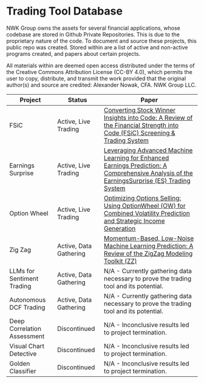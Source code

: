 # Trading Tool Database

NWK Group owns the assets for several financial applications, whose codebase are stored in Github Private Repositories. This is due to the proprietary nature of the code. To document and source these projects, this public repo was created. Stored within are a list of active and non-active programs created, and papers about certain projects. 

All materials within are deemed open access distributed under the terms of the Creative Commons Attribution License (CC-BY 4.0), which permits the user to copy, distribute, and transmit the work provided that the original author(s) and source are credited: Alexander Nowak, CFA. NWK Group LLC. 

| Project | Status |Paper |
| ------ | ------ | ------ |
| FSiC | Active, Live Trading | [Converting Stock Winner Insights into Code: A Review of the Financial Strength into Code (FSiC) Screening & Trading System ](https://github.com/alexnwk/TradingTools/blob/b9845d5285c6596024f3a6c182460c15e8b7f88d/Papers/NWK-FSiC%20Paper.pdf) |
| Earnings Surprise | Active, Live Trading | [Leveraging Advanced Machine Learning for Enhanced Earnings Prediction: A Comprehensive Analysis of the EarningsSurprise (ES) Trading System](https://github.com/alexnwk/TradingTools/blob/b9845d5285c6596024f3a6c182460c15e8b7f88d/Papers/NWK-EarningsSurprise%20Paper.pdf)  |
| Option Wheel | Active, Live Trading | [Optimizing Options Selling: Using OptionWheel (OW) for Combined Volatility Prediction and Strategic Income Generation](https://github.com/alexnwk/TradingTools/blob/b9845d5285c6596024f3a6c182460c15e8b7f88d/Papers/NWK-OptionWheel%20Paper.pdf) |
| Zig Zag | Active, Data Gathering | [Momentum-Based, Low-Noise Machine Learning Prediction: A Review of the ZigZag Modeling Toolkit (ZZ)](https://github.com/alexnwk/TradingTools/blob/b9845d5285c6596024f3a6c182460c15e8b7f88d/Papers/NWK-ZigZag%20Paper.pdf) |
| LLMs for Sentiment Trading | Active, Data Gathering  | N/A - Currently gathering data necessary to prove the trading tool and its potential. |
| Autonomous DCF Trading | Active, Data Gathering  | N/A - Currently gathering data necessary to prove the trading tool and its potential. |
| Deep Correlation Assessment | Discontinued | N/A - Inconclusive results led to project termination. |
| Visual Chart Detective | Discontinued | N/A - Inconclusive results led to project termination. |
| Golden Classifier | Discontinued | N/A - Inconclusive results led to project termination. |
